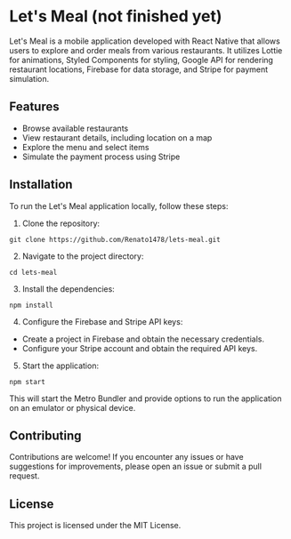 # Let's Meal (not finished yet)

Let's Meal is a mobile application developed with React Native that allows users to explore and order meals from various restaurants. It utilizes Lottie for animations, Styled Components for styling, Google API for rendering restaurant locations, Firebase for data storage, and Stripe for payment simulation.

## Features

- Browse available restaurants
- View restaurant details, including location on a map
- Explore the menu and select items
- Simulate the payment process using Stripe
<!-- 
## Screenshots

![Screenshot 1](/screenshots/screenshot1.png)
![Screenshot 2](/screenshots/screenshot2.png)
![Screenshot 3](/screenshots/screenshot3.png) -->

## Installation

To run the Let's Meal application locally, follow these steps:

1. Clone the repository:

```
git clone https://github.com/Renato1478/lets-meal.git
```

2. Navigate to the project directory:

```
cd lets-meal
```

3. Install the dependencies:

```
npm install
```

4. Configure the Firebase and Stripe API keys:

- Create a project in Firebase and obtain the necessary credentials.
- Configure your Stripe account and obtain the required API keys.

5. Start the application:

```
npm start
```

This will start the Metro Bundler and provide options to run the application on an emulator or physical device.

## Contributing

Contributions are welcome! If you encounter any issues or have suggestions for improvements, please open an issue or submit a pull request.

## License

This project is licensed under the MIT License.
